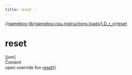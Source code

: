 ```yaml
---
title: reset -
---
```

//[gameboy-lib](../../index.md)/[gameboy.cpu.instructions.loads](../index.md)/[LD_r_n](index.md)/[reset](reset.md)



# reset  
[jvm]  
Content  
open override fun [reset](reset.md)()  



